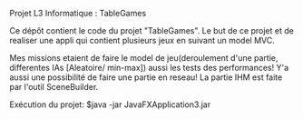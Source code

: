 Projet L3 Informatique : TableGames

Ce dépôt contient le code du projet "TableGames". Le but de ce projet et de realiser une appli qui contient plusieurs jeux en suivant un model MVC.

Mes missions etaient de faire le model de jeu(deroulement d'une partie, differentes IAs [Aleatoire/ min-max]) aussi les tests des performances!
Y'a aussi une possibilité de faire une partie en reseau!
La partie IHM est faite par l'outil SceneBuilder.

Exécution du projet: $java -jar JavaFXApplication3.jar

